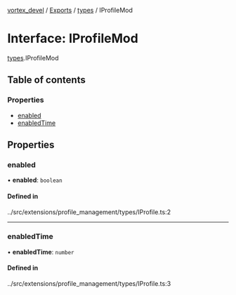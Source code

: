 [vortex_devel](../README.md) / [Exports](../modules.md) / [types](../modules/types.md) / IProfileMod

# Interface: IProfileMod

[types](../modules/types.md).IProfileMod

## Table of contents

### Properties

- [enabled](types.IProfileMod.md#enabled)
- [enabledTime](types.IProfileMod.md#enabledtime)

## Properties

### enabled

• **enabled**: `boolean`

#### Defined in

../src/extensions/profile_management/types/IProfile.ts:2

___

### enabledTime

• **enabledTime**: `number`

#### Defined in

../src/extensions/profile_management/types/IProfile.ts:3
